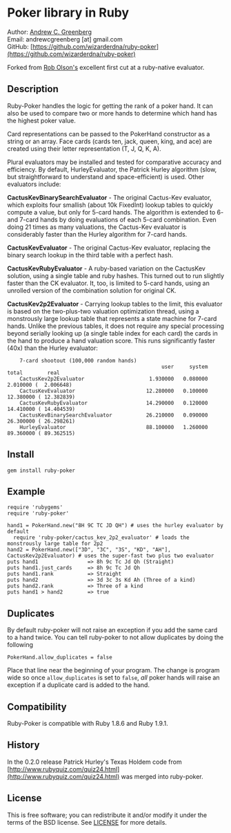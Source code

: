 # Poker library in Ruby

Author: [Andrew C. Greenberg](http://lawhacker.com)  
Email: andrewcgreenberg [at] gmail.com  
GitHub: [https://github.com/wizarderdna/ruby-poker](https://github.com/wizarderdna/ruby-poker)  

Forked from [Rob Olson's](http://thinkingdigitally.com) excellent first cut at a ruby-native evaluator.

## Description

Ruby-Poker handles the logic for getting the rank of a poker hand. It can also be used to compare two or more hands to determine which hand has the highest poker value.

Card representations can be passed to the PokerHand constructor as a string or an array. Face cards (cards ten, jack, queen, king, and ace) are created using their letter representation (T, J, Q, K, A).

Plural evaluators may be installed and tested for comparative accuracy and efficiency.  By default, HurleyEvaluator, the Patrick Hurley algorithm (slow, but straightforward to understand and space-efficient) is used.  Other evaluators include:

**CactusKevBinarySearchEvaluator** - The original Cactus-Kev evaluator, which exploits four smallish (about 10k FixedInt) lookup tables to quickly compute a value, but only for 5-card hands.  The algorithm is extended to 6- and 7-card hands by doing evaluations of each 5-card combination.  Even doing 21 times as many valuations, the Cactus-Kev evaluator is considerably faster than the Hurley algorithm for 7-card hands.

**CactusKevEvaluator** - The original Cactus-Kev evaluator, replacing the binary search lookup in the third table with a perfect hash.

**CactusKevRubyEvaluator** - A ruby-based variation on the CactusKev solution, using a single table and ruby hashes.  This turned out to run slightly faster than the CK evaluator.  It, too, is limited to 5-card hands, using an unrolled version of the combination solution for original CK.

**CactusKev2p2Evaluator** - Carrying lookup tables to the limit, this evaluator is based on the two-plus-two valuation optimization thread, using a monstrously large lookup table that represents a state machine for 7-card hands.  Unlike the previous tables, it does not require any special processing beyond serially looking up (a single table index for each card) the cards in the hand to produce a hand valuation score.  This runs significantly faster (40x) than the Hurley evaluator:

		7-card shootout (100,000 random hands)
		                                              user     system      total        real
		CactusKev2p2Evaluator                     1.930000   0.080000   2.010000 (  2.006648)
		CactusKevEvaluator                       12.280000   0.100000  12.380000 ( 12.382839)
		CactusKevRubyEvaluator                   14.290000   0.120000  14.410000 ( 14.404539)
		CactusKevBinarySearchEvaluator           26.210000   0.090000  26.300000 ( 26.298261)
		HurleyEvaluator                          88.100000   1.260000  89.360000 ( 89.362515)

## Install

    gem install ruby-poker

## Example

    require 'rubygems'
    require 'ruby-poker'
    
    hand1 = PokerHand.new("8H 9C TC JD QH") # uses the hurley evaluator by default
	  require 'ruby-poker/cactus_kev_2p2_evaluator' # loads the monstrously large table for 2p2
    hand2 = PokerHand.new(["3D", "3C", "3S", "KD", "AH"], CactusKev2p2Evaluator) # uses the super-fast two plus two evaluator 
    puts hand1                => 8h 9c Tc Jd Qh (Straight)
    puts hand1.just_cards     => 8h 9c Tc Jd Qh
    puts hand1.rank           => Straight
    puts hand2                => 3d 3c 3s Kd Ah (Three of a kind)
    puts hand2.rank           => Three of a kind
    puts hand1 > hand2        => true

## Duplicates

By default ruby-poker will not raise an exception if you add the same card to a hand twice. You can tell ruby-poker to not allow duplicates by doing the following

    PokerHand.allow_duplicates = false
    
Place that line near the beginning of your program. The change is program wide so once `allow_duplicates` is set to `false`, _all_ poker hands will raise an exception if a duplicate card is added to the hand.

## Compatibility

Ruby-Poker is compatible with Ruby 1.8.6 and Ruby 1.9.1.

## History

In the 0.2.0 release Patrick Hurley's Texas Holdem code from [http://www.rubyquiz.com/quiz24.html](http://www.rubyquiz.com/quiz24.html) was merged into ruby-poker.

## License

This is free software; you can redistribute it and/or modify it under the terms of the BSD license. See [LICENSE](LICENSE) for more details.